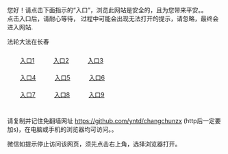 您好！请点击下面指示的“入口”，浏览此网站是安全的，且为您带来平安。。 <br/>
点击入口后，请耐心等待， 过程中可能会出现无法打开的提示，请忽略，最终会进入网站. </br>

法轮大法在长春<br/>
<div style="padding:10px"><a style="margin:20px" target="_blank" href="https://d13683cvqwz4zh.cloudfront.net/2Qpsp?znoiafc" id="ccLink1" rel="nofollow">入口1</a> <a target="_blank" style="margin:20px" href="https://d37qxks2hfwrdf.cloudfront.net/2Qpsp?igsoch" id="ccLink2" rel="nofollow">入口2</a> <a style="margin:20px" target="_blank" href="https://dxqxfyvbfe1t9.cloudfront.net/2Qpsp?ihvdeum" id="ccLink3" rel="nofollow">入口3</a></div>

<div style="padding:10px" ><a style="margin:20px" target="_blank" href="https://d13683cvqwz4zh.cloudfront.net/2Qpsp?znoiafc" id="ccLink4" rel="nofollow">入口4</a> <a style="margin:20px" href="https://d37qxks2hfwrdf.cloudfront.net/2Qpsp?igsoch" target="_blank" id="ccLink5" rel="nofollow">入口5</a> <a style="margin:20px" href="https://dxqxfyvbfe1t9.cloudfront.net/2Qpsp?ihvdeum" target="_blank" id="ccLink6" rel="nofollow">入口6</a></div>

<div style="padding:10px"><a style="margin:20px" target="_blank" href="https://d13683cvqwz4zh.cloudfront.net/2Qpsp?znoiafc" id="ccLink7" rel="nofollow">入口7</a> <a style="margin:20px" href="https://d37qxks2hfwrdf.cloudfront.net/2Qpsp?igsoch" target="_blank" id="ccLink8" rel="nofollow">入口8</a> <a style="margin:20px" target="_blank" href="https://dxqxfyvbfe1t9.cloudfront.net/2Qpsp?ihvdeum" id="ccLink9" rel="nofollow">入口9</a></div>

<br/>



请复制并记住免翻墙网址 https://github.com/yntd/changchunzx (http后一定要加s)，在电脑或手机的浏览器均可访问。。<br/>

微信如提示停止访问该网页，须先点击右上角，选择浏览器打开。
